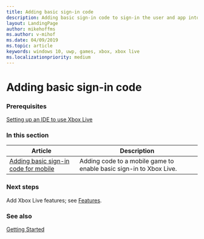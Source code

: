 ```yaml
---
title: Adding basic sign-in code
description: Adding basic sign-in code to sign-in the user and app into Xbox Live services.
layout: LandingPage
author: mikehoffms
ms.author: v-mihof
ms.date: 04/09/2019
ms.topic: article
keywords: windows 10, uwp, games, xbox, xbox live
ms.localizationpriority: medium
---
```


# Adding basic sign-in code


### Prerequisites

[Setting up an IDE to use Xbox Live](../setup-ide/index.md)


### In this section

| Article | Description |
|---------|-------------|
| [Adding basic sign-in code for mobile](getting-xsapi-to-sign-in.md) | Adding code to a mobile game to enable basic sign-in to Xbox Live. |


### Next steps

Add Xbox Live features; see [Features](../../features/index.md).


### See also

[Getting Started](../index.md)
